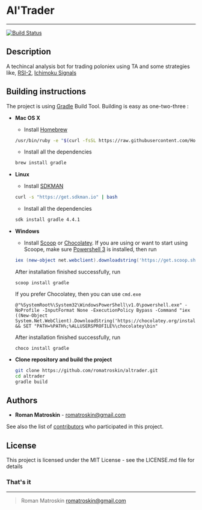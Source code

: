 # Al'Trader

---

[![Build Status](https://travis-ci.org/romatroskin/altrader.svg?branch=master)](https://travis-ci.org/romatroskin/altrader)

## Description

A techincal analysis bot for trading poloniex using TA and some strategies like, [RSI-2][RSI_URL], [Ichimoku Signals][ICHIMOKU_URL]

## Building instructions

The project is using [Gradle][GRADLE_URL] Build Tool.
Building is easy as one-two-three :

* **Mac OS X**

  * Install [Homebrew][BREW_URL]
  ```bash
  /usr/bin/ruby -e "$(curl -fsSL https://raw.githubusercontent.com/Homebrew/install/master/install)"
  ```
  * Install all the dependencies
  ```bash
  brew install gradle
  ```
* **Linux**
    * Install [SDKMAN][SDKMAN_URL]
    ```bash
    curl -s "https://get.sdkman.io" | bash
    ```
    * Install all the dependencies
    ```bash
    sdk install gradle 4.4.1
    ```
* **Windows**
    * Install [Scoop][SCOOP_URL] or [Chocolatey][CHOCO_URL]. If you are using or want to start using Scoope, make sure [Powershell 3][POWERSHELL_URL] is installed, then run
    ```powershell
    iex (new-object net.webclient).downloadstring('https://get.scoop.sh')
    ```
    After installation finished successfully, run
    ```batch
    scoop install gradle
    ```
    If you prefer Chocolatey, then you can use `cmd.exe`
    ```batch
    @"%SystemRoot%\System32\WindowsPowerShell\v1.0\powershell.exe" -NoProfile -InputFormat None -ExecutionPolicy Bypass -Command "iex ((New-Object System.Net.WebClient).DownloadString('https://chocolatey.org/install.ps1'))" && SET "PATH=%PATH%;%ALLUSERSPROFILE%\chocolatey\bin"
    ```
    After installation finished successfully, run
    ```batch
    choco install gradle
    ```
* **Clone repository and build the project**
    ```bash
    git clone https://github.com/romatroskin/altrader.git
    cd altrader
    gradle build
    ```

## Authors

* **Roman Matroskin** - <romatroskin@gmail.com>

See also the list of [contributors](https://github.com/romatroskin/altrader/contributors) who participated in this project.

## License

This project is licensed under the MIT License - see the LICENSE.md file for details

### That's it

---

> Roman Matroskin <romatroskin@gmail.com>

[GRADLE_URL]: https://gradle.org/
[BREW_URL]: https://brew.sh/
[SDKMAN_URL]: http://sdkman.io/
[SCOOP_URL]: http://scoop.sh/
[CHOCO_URL]: https://chocolatey.org/
[POWERSHELL_URL]: http://www.microsoft.com/en-us/download/details.aspx?id=34595
[RSI_URL]: http://stockcharts.com/school/doku.php?id=chart_school:trading_strategies:rsi2
[ICHIMOKU_URL]: http://www.ichimokutrader.com/signals.html